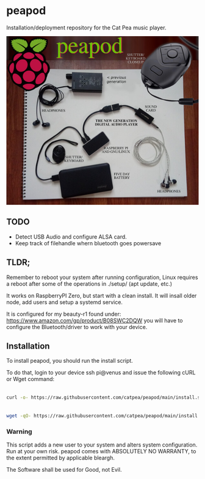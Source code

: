 # peapod
Installation/deployment repository for the Cat Pea music player.

![Screenshot](screenshot.jpg)

## TODO

- Detect USB Audio and configure ALSA card.
- Keep track of filehandle whern bluetooth goes powersave

## TLDR;

Remember to reboot your system after running configuration, Linux requires a reboot after some of the operations in ./setup/ (apt update, etc.)

It works on RaspberryPI Zero, but start with a clean install. It will insall older node, add users and setup a systemd service.

It is configured for my beauty-r1 found under: https://www.amazon.com/gp/product/B08SWC2DQW you will have to configure the Bluetooth/driver to work with your device.


## Installation

To install peapod, you should run the install script.

To do that, login to your device ssh pi@venus and issue the following cURL or Wget command:

```sh

curl -o- https://raw.githubusercontent.com/catpea/peapod/main/install.sh | sudo bash

```

```sh

wget -qO- https://raw.githubusercontent.com/catpea/peapod/main/install.sh | sudo bash

```

### Warning

This script adds a new user to your system and alters system configuration. Run at your own risk.
peapod comes with ABSOLUTELY NO WARRANTY, to the extent permitted by applicable bleargh.

The Software shall be used for Good, not Evil.
